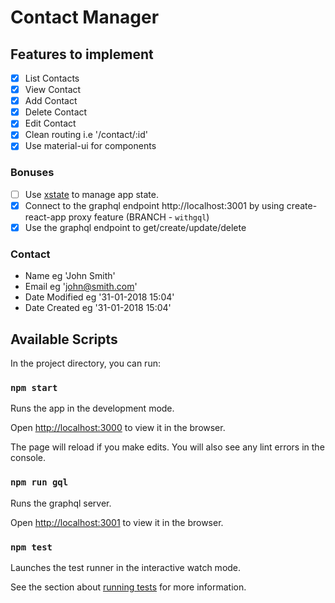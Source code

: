# Contact Manager

## Features to implement

- [x] List Contacts
- [x]  View Contact
- [x] Add Contact
- [x] Delete Contact
- [x] Edit Contact
- [x] Clean routing i.e '/contact/:id'
- [x] Use material-ui for components

### Bonuses

- [ ] Use [xstate](https://xstate.js.org/docs) to manage app state.
- [x] Connect to the graphql endpoint http://localhost:3001 by using create-react-app proxy feature (BRANCH - `withgql`)
- [x] Use the graphql endpoint to get/create/update/delete

### Contact

- Name eg 'John Smith'
- Email eg 'john@smith.com'
- Date Modified eg '31-01-2018 15:04'
- Date Created eg '31-01-2018 15:04'

## Available Scripts

In the project directory, you can run:

### `npm start`

Runs the app in the development mode.

Open [http://localhost:3000](http://localhost:3000) to view it in the browser.

The page will reload if you make edits.
You will also see any lint errors in the console.

### `npm run gql`

Runs the graphql server.

Open [http://localhost:3001](http://localhost:3001) to view it in the browser.

### `npm test`

Launches the test runner in the interactive watch mode.

See the section about [running tests](https://facebook.github.io/create-react-app/docs/running-tests) for more information.
